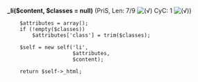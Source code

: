 **_li($content, $classes = null)** (PriS, Len: 7/9 ![(&radic;)](https://raw.github.com/TheB3Rt0z/schrimp/master/.inc/img/icon_16x16_green_ok.png "") CyC: 1 ![(&radic;)](https://raw.github.com/TheB3Rt0z/schrimp/master/.inc/img/icon_16x16_green_ok.png ""))  
  
        $attributes = array();
        if (!empty($classes))
            $attributes['class'] = trim($classes);

        $self = new self('li',
                         $attributes,
                         $content);

        return $self->_html;
